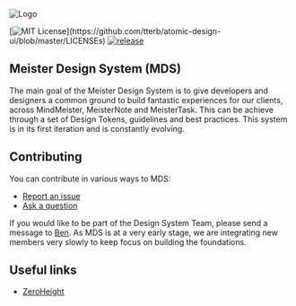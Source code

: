 
![Logo](https://zeroheight.s3.eu-west-1.amazonaws.com/zeroheight-huddle/logos/81302/82868/logo.png?X-Amz-Algorithm=AWS4-HMAC-SHA256&X-Amz-Credential=AKIA3AVNYHQK4QFFEFF5%2F20221029%2Feu-west-1%2Fs3%2Faws4_request&X-Amz-Date=20221029T075306Z&X-Amz-Expires=86400&X-Amz-SignedHeaders=host&X-Amz-Signature=2355f2d6a470e43e42f33fbfea1493c3172bfc9806ee80eebfc329802b1403be)


[![MIT License](https://img.shields.io/apm/l/atomic-design-ui.svg?)](https://github.com/tterb/atomic-design-ui/blob/master/LICENSEs) [![release](https://badgen.net/github/release/MeisterLabs/design-system)](https://badgen.net/github/release/MeisterLabs/design-system)


## Meister Design System (MDS)

The main goal of the Meister Design System is to give developers and designers a common ground to build fantastic experiences for our clients,
across MindMeister, MeisterNote and MeisterTask. This can be achieve through a set of Design Tokens, guidelines and best practices. This system is in its first iteration and is constantly evolving.

## Contributing

You can contribute in various ways to MDS:
- [Report an issue](https://github.com/MeisterLabs/design-system/issues/new/choose)
- [Ask a question](https://github.com/MeisterLabs/design-system/discussions/new?category=q-a)

If you would like to be part of the Design System Team, please send a message to [Ben](mailto:benjamin.caillet@meisterlabs.com). As MDS is at a very early stage, we are integrating new members very slowly to keep focus on building the foundations.

## Useful links

- [ZeroHeight](https://zeroheight.com/1c4281c98/p/32b08b-meister-design-system)
